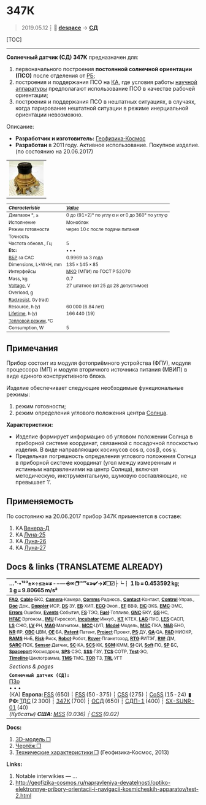 # 347К
> 2019.05.12 ┊ **🚀 [despace](index.md)** → **[СД](sensor.md)**

[TOC]

---

**Солнечный датчик (СД) 347К** предназначен для:

   1. первоначального построения **постоянной солнечной ориентации (ПСО)** после отделения от [РБ](lv.md);
   1. построения и поддержания ПСО на [КА](sc.md), где условия работы [научной аппаратуры](oe.md) предполагают использование ПСО в качестве рабочей ориентации;
   1. построения и поддержания ПСО в нештатных ситуациях, в случаях, когда парирование нештатной ситуации в режиме инерциальной ориентации невозможно.

Описание:

   - **Разработчик и изготовитель:** [Геофизика‑Космос](03_geofizika_s.md)
   - **Разработан** в 2011 году. Активное использование. Покупное изделие. (по состоянию на 20.06.2017)

| |
|:--|
| [![](f/sensor/347k_thumb.jpg)](f/sensor/347k.jpg)  |

<small>

|*Characteristic*|*[Value](si.md)*|
|:--|:--|
|Диапазон °, ≥| 0 до (91+2)° по углу α и от 0 до 360° по углу φ  |
|Исполнение| Моноблок  |
|Режим готовности| через 10 с после подачи питания  |
|Точность|   |
|Частота обновл., Гц| 5  |
|**Etc:**|• • •|
|[ВБР](rams.md) за САС| 0.9969 за 3 года  |
|Dimensions, L×W×H, mm| 135 × 145 × 85  |
|Интерфейсы|  [МКО](mil_std_1553b.md) (МПИ) по ГОСТ Р 52070  |
|Mass, kg| 0.7  |
|[Voltage](voltage.md), V| 27 штатное (от 25 до 28 допустимое)  |
|Overload, g|   |
|[Rad.resist](ion_rad.md), Gy (rad)|   |
|Resource, h (y)| 60 000 (6.84 лет)  |
|[Lifetime](lifetime.md), h (y)| 166 440 (19)  |
|[Тепловой режим](tcs.md), °C|   |
|Consumption, W| 5  |

</small>



<p style="page-break-after:always"> </p>

## Примечания
Прибор состоит из модуля фотоприёмного устройства (ФПУ), модуля процессора (МП) и модуля вторичного источника питания (МВИП) в виде единого конструктивного блока.

Изделие обеспечивает следующие необходимые функциональные режимы:

   1. режим готовности;
   1. режим определения углового положения центра [Солнца](sun.md).

**Характеристики:**

   - Изделие формирует информацию об угловом положении Солнца в приборной системе координат, связанной с посадочной плоскостью изделия. В виде направляющих косинусов cos α, cos β, cos γ.
   - Предельная погрешность определения углового положения Солнца в приборной системе координат (угол между измеренным и истинным направлениями на центр Солнца), включая методическую, инструментальную, шумовую составляющие, не превышает 1’.



## Применяемость
По состоянию на 20.06.2017 прибор 347К применяется в составе:

   1. КА [Венера‑Д](венера‑д.md)
   1. КА [Луна‑25](луна_25.md)
   1. КА [Луна‑26](луна_26.md)
   1. КА [Луна‑27](луна_27.md)



<p style="page-break-after:always"> </p>

## Docs & links (TRANSLATEME ALREADY)
|…°·•¹²³±×÷≤≥≈≠ ‑ −— ⎆✉ ❐“”’«»✔→✘☐☑├┕┆ 1 lb = 0.453592 kg; 1 g = 9.80665 m/s²|
|:--|
|<small>**[FAQ](faq.md)**, **[Cable](cable.md)**·БКС, **[Camera](camera.md)**·Камера, **[Comms](comms.md)**·Радиосв., **[Contact](contact.md)**·Контакт, **[Control](control.md)**·Управ., **[Doc](doc.md)**·Док., **[Doppler](doppler.md)**·ИСР, **[DS](ds.md)**·ЗУ, **[EB](eb.md)**·ХИТ, **[ECO](ecology.md)**·Экол., **[EF](ef.md)**·ВВФ, **[ElC](elc.md)**·ЭКБ, **[EMC](emc.md)**·ЭМС, **[Errors](error.md)**·Ошибки, **[Events](event.md)**·События, **[FS](fs.md)**·ТЭО, **[Fuel](fuel.md)**·Топливо, **[GNC](gnc.md)**·БКУ, **[GS](scs.md)**·НС, **[HF&E](hfe.md)**·Эргоном., **[IMU](imu.md)**·Гироскоп, **[Incubator](incubator.md)**·Инкуб., **[KT](kt.md)**·КТЕХ, **[LAG](lag.md)**·ПУC, **[LES](les.md)**·САСП, **[LS](ls.md)**·СЖО, **[LV](lv.md)**·РН, **[MAG](mag.md)**·Магнитом., **[MCC](mcc.md)**·ЦУП, **[Model](model.md)**·Модель, **[MSC](sc.md)**·ПКА, **[N&B](nnb.md)**·БНО, **[NR](nr.md)**·ЯР, **[OBC](obc.md)**·ЦВМ, **[OE](oe.md)**·БА, **[Patent](патент.md)**·Патент, **[Project](project.md)**·Проект, **[PS](ps.md)**·ДУ, **[QA](quality.md)**·QA, **[R&D](rnd.md)**·НИОКР, **[RAMS](rams.md)**·НиБ, **[Risk](risk.md)**·Риск, **[Robot](robotics.md)**·Робот, **[Rover](rover.md)**·Планетоход, **[RTG](rtg.md)**·РИТЭГ, **[RW](rw.md)**·ДМ, **[SARC](sarc.md)**·ПСК, **[Sensor](sensor.md)**·Датчик, **[SC](sc.md)**·КА, **[SCS](scs.md)**·КК, **[SGM](sgm.md)**·КММ, **[SI](si.md)**·СИ, **[Soft](soft.md)**·ПО, **[SP](sp.md)**·БС, **[Spaceport](spaceport.md)**·Космодром, **[SPS](sps.md)**·СЭС, **[SSS](sss.md)**·ГЗУ, **[TCS](tcs.md)**·СОТР, **[Test](test.md)**·ЭО, **[Timeline](timeline.md)**·Циклограмма, **[TMS](tms.md)**·ТМС, **[TOR](tor.md)**·ТЗ, **[TRL](trl.md)**·УГТ</small>|
|*Sections & pages*|
|**`Солнечный датчик (СД):`**<br> [ПЗр](fov.md) <br>• • •<br> (КА) **Европа:** [FSS](fss_jo.md) (650) ┊ [FSS](fss.md) (50 ‑ 375) ┊ [CSS](css.md) (275) ┊ [CoSS](coss.md) (15 ‑ 24)  ▮  **РФ:** [ТДС](tds.md) (2 300) ┊ [347К](347k.md) (700) ┊ [ОСД](osd.md) (650) ┊ [СДП-1](sdp_1.md) (400) ┊ [SX-SUNR-01](sx_sunr_01.md) (40)<br> *(Кубсаты) **США:** [MSS](mss_sm.md) (0.036) ┊ [CSS](css_sm.md) (0.02)*|

**Docs:**

   1. [3D-модель ❐](f/sensor/347k.7z)
   1. [Чертёж ❐](f/sensor/347k_sketch.pdf)
   1. [Технические характеристики ❐](f/sensor/347k_specs.pdf) (Геофизика‑Космос, 2013)

**Links:**

   1. Notable interwikies — …
   1. <http://geofizika-cosmos.ru/napravleniya-deyatelnosti/optiko-elektronnye-pribory-orientacii-i-navigacii-kosmicheskih-apparatov/test-2.html>


